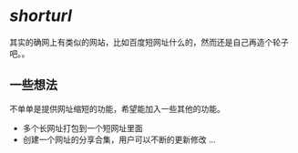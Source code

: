 # *shorturl*
其实的确网上有类似的网站，比如百度短网址什么的，然而还是自己再造个轮子吧。。

## 一些想法
不单单是提供网址缩短的功能，希望能加入一些其他的功能。
* 多个长网址打包到一个短网址里面
* 创建一个网址的分享合集，用户可以不断的更新修改
...
